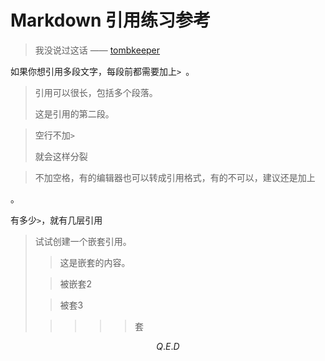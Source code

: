 # Markdown 引用练习参考

> 我没说过这话 —— [tombkeeper](https://weibo.com/tombkeeper)

如果你想引用多段文字，每段前都需要加上`> `。

> 引用可以很长，包括多个段落。
> 
> 这是引用的第二段。

> 空行不加`> `
> 
> 就会这样分裂

> 不加空格，有的编辑器也可以转成引用格式，有的不可以，建议还是加上

。

有多少`>`，就有几层引用

> 试试创建一个嵌套引用。
>
> > 这是嵌套的内容。
> 
> > 被嵌套2
> 
> > 被套3
> 
> > > > > 套

$$ Q.E.D $$
